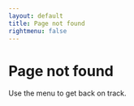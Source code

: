 ```yaml
---
layout: default
title: Page not found
rightmenu: false
---
```


<h1 class="no-margin-top">Page not found</h1>
Use the menu to get back on track.

<script>
    switch (location.pathname) {
        case "/tutorials/vuejs-example":
            window.location = "/tutorials/kotlin-vuejs-example";
            break;
        case "/tutorials/html-forms-example-kotlin":
            window.location = "/tutorials/html-forms-example";
            break;
        case "/tutorials/email-sending-example-kotlin":
            window.location = "/tutorials/email-sending-example";
            break;
        case "/tutorials/websocket-example-kotlin":
            window.location = "/tutorials/websocket-example";
            break;
        case "/tutorials/prometheus-example-kotlin":
            window.location = "/tutorials/prometheus-example";
            break;
        case "/tutorials/realtime-collaboration-example-kotlin":
        case "/tutorials/realtime-collaboration-example-java":
            window.location = "/tutorials/realtime-collaboration-example";
            break;
        case "/tutorials/jetty-session-handling-kotlin":
        case "/tutorials/jetty-session-handling-java":
            window.location = "/tutorials/jetty-session-handling";
            break;
    }
</script>
